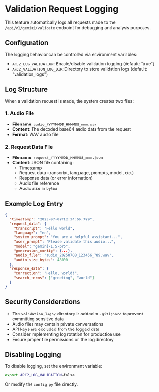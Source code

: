 # Validation Request Logging

This feature automatically logs all requests made to the `/api/v1/gemini/validate` endpoint for debugging and analysis purposes.

## Configuration

The logging behavior can be controlled via environment variables:

- `ARC2_LOG_VALIDATION`: Enable/disable validation logging (default: "true")
- `ARC2_VALIDATION_LOG_DIR`: Directory to store validation logs (default: "validation_logs")

## Log Structure

When a validation request is made, the system creates two files:

### 1. Audio File
- **Filename**: `audio_YYYYMMDD_HHMMSS_mmm.wav`
- **Content**: The decoded base64 audio data from the request
- **Format**: WAV audio file

### 2. Request Data File
- **Filename**: `request_YYYYMMDD_HHMMSS_mmm.json`
- **Content**: JSON file containing:
  - Timestamp
  - Request data (transcript, language, prompts, model, etc.)
  - Response data (or error information)
  - Audio file reference
  - Audio size in bytes

## Example Log Entry

```json
{
  "timestamp": "2025-07-08T12:34:56.789",
  "request_data": {
    "transcript": "Hello world",
    "language": "en",
    "system_prompt": "You are a helpful assistant...",
    "user_prompt": "Please validate this audio...",
    "model": "gemini-1.5-pro",
    "generation_config": {...},
    "audio_file": "audio_20250708_123456_789.wav",
    "audio_size_bytes": 48000
  },
  "response_data": {
    "correction": "Hello, world!",
    "search_terms": ["greeting", "world"]
  }
}
```

## Security Considerations

- The `validation_logs/` directory is added to `.gitignore` to prevent committing sensitive data
- Audio files may contain private conversations
- API keys are excluded from the logged data
- Consider implementing log rotation for production use
- Ensure proper file permissions on the log directory

## Disabling Logging

To disable logging, set the environment variable:
```bash
export ARC2_LOG_VALIDATION=false
```

Or modify the `config.py` file directly.
